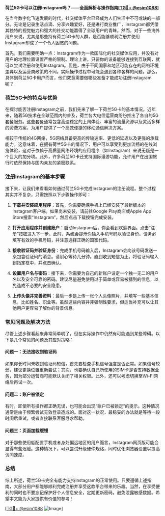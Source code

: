 **荷兰5G卡可以注册Instagram吗？——全面解析与操作指南[[TG💪+ @esim1088](https://t.me/s/esim1088)]**

在当今数字化飞速发展的时代，社交媒体平台已经成为人们生活中不可或缺的一部分。无论是记录生活点滴、分享兴趣爱好，还是进行商业推广，Instagram都凭借其独特的视觉魅力和强大的社交功能赢得了全球用户的青睐。然而，对于一些海外用户来说，尤其是那些持有荷兰5G卡的人群，是否能够顺利注册并使用Instagram却成了一个令人困惑的问题。

首先，我们需要明确一点：Instagram作为一款国际化的社交媒体应用，并没有对用户的地理位置设置严格的限制。理论上讲，只要你的设备能够连接到互联网，就可以尝试注册和使用Instagram。但是，由于不同国家和地区可能存在的网络环境差异以及运营商政策的不同，实际操作过程中可能会遇到各种各样的问题。那么，具体到荷兰5G卡用户而言，他们究竟需要做哪些准备才能成功注册Instagram呢？

### 荷兰5G卡的特点与优势

在探讨能否注册Instagram之前，我们先来了解一下荷兰5G卡的基本情况。近年来，随着5G技术在全球范围内的普及，荷兰各大电信运营商纷纷推出了各自的5G套餐服务。这些套餐通常包含高速稳定的上网体验、丰富的流量资源以及灵活多样的资费方案，为用户提供了一个高效便捷的移动通信解决方案。

相较于传统的4G网络，5G网络具备更高的传输速率、更低的延迟以及更强的承载能力。这意味着，在拥有荷兰5G卡的情况下，用户可以享受到更加流畅的在线浏览体验，这对于依赖于高质量网络环境的应用程序（如Instagram）来说无疑是一个巨大的加分项。此外，许多荷兰5G卡还支持国际漫游功能，允许用户在出国旅行时依然保持与国内亲友的紧密联系。

### 注册Instagram的基本步骤

接下来，让我们来看看如何通过荷兰5G卡完成Instagram的注册流程。整个过程其实并不复杂，只需按照以下步骤操作即可：

1. **下载并安装应用程序**：首先，你需要确保手机上已经安装了最新版本的Instagram客户端。如果尚未安装，请前往Google Play商店或Apple App Store搜索“Instagram”，然后点击下载按钮完成安装。

2. **打开应用程序并创建账户**：启动Instagram后，你会看到欢迎界面。点击“注册”按钮进入下一步。此时，系统会提示你输入手机号码以验证身份。请务必填写有效的手机号码，并注意选择正确的国家代码。

3. **接收验证码并验证身份**：完成手机号码输入后，Instagram会向该号码发送一条包含验证码的消息。请耐心等待几分钟，直到收到短信为止。将验证码输入到指定框中，并点击确认。

4. **设置用户名与密码**：接下来，你需要为自己的新账户设定一个独一无二的用户名以及安全可靠的密码。建议尽量避免使用过于简单或容易被猜到的信息，以免造成不必要的安全隐患。

5. **上传头像并完善资料**：最后一步是上传一张个人头像照片，并填写一些基本信息，比如姓名、职业等。虽然这些内容并非强制性要求，但适当补充可以让其他用户更容易了解你的背景信息。

### 常见问题及解决方法

尽管上述步骤看起来非常简单明了，但在实际操作中仍然有可能遇到某些障碍。以下是几个常见的问题及其应对策略：

#### 问题一：无法接收到验证码

如果你长时间未收到验证码短信，首先要检查手机信号强度是否正常。如果信号较弱，建议更换位置重新尝试；其次，也要确认自己所使用的SIM卡是否支持数据业务，因为部分运营商可能默认关闭了相关权限。此外，还可以考虑切换至Wi-Fi网络后再试一次。

#### 问题二：账户被锁定

有时，即使所有操作都正确无误，也可能会出现“账户已被锁定”的提示。这种情况通常是由于频繁尝试无效登录造成的。面对这一状况，最稳妥的办法就是等待一段时间后重试，或者直接联系客服寻求帮助。

#### 问题三：页面加载缓慢

对于那些使用低配置手机或者身处偏远地区的用户而言，Instagram网页版可能会显得有些迟缓。这种情况下，可以尝试升级硬件规格，同时优化浏览器设置以提高访问速度。

### 总结

综上所述，荷兰5G卡完全有能力支持Instagram的正常使用。只要遵循上述指南，大部分用户都能够顺利完成注册并享受这款平台带来的乐趣。当然，在享受便利的同时也不要忘记保护好个人信息安全，定期更新密码，避免泄露敏感数据。希望本文能为大家提供有价值的参考！

[[TG💪+ @esim1088](https://t.me/s/esim1088) ![Image](https://i.postimg.cc/4NQfJmqS/Snipaste-2025-05-13-00-14-12.png)]